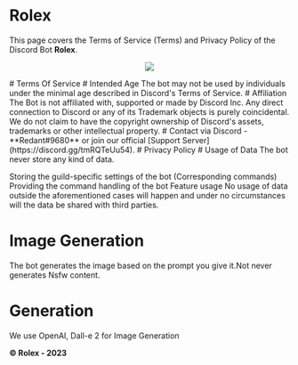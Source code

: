 # Rolex
This page covers the Terms of Service (Terms) and Privacy Policy of the Discord Bot **Rolex**.
<p align="center"> <img src=  "https://images-ext-1.discordapp.net/external/biLJrKG3tmPa-dnyYQQmJ5bmJfYrL28vLN4pCETdWtg/https/images-ext-2.discordapp.net/external/jtyiBACpfBFkSQAeaO-qmm4yaD13nVLNmOU35bjIy1I/https/share.creavite.co/KoLJUu65E4vYHlHY.gif" > </p>
# Terms Of Service
# Intended Age
The bot may not be used by individuals under the minimal age described in Discord's Terms of Service.
# Affiliation
The Bot is not affiliated with, supported or made by Discord Inc. Any direct connection to Discord or any of its Trademark objects is purely coincidental. We do not claim to have the copyright ownership of Discord's assets, trademarks or other intellectual property.
# Contact
via Discord - **Redant#9680** or join our official [Support Server](https://discord.gg/tmRQTeUu54).
# Privacy Policy
# Usage of Data
The bot never store any kind of data.

Storing the guild-specific settings of the bot (Corresponding commands)
Providing the command handling of the bot
Feature usage
No usage of data outside the aforementioned cases will happen and under no circumstances will the data be shared with third parties.
# Image Generation
The bot generates the image based on the prompt you give it.Not never generates Nsfw content.
# Generation
We use OpenAI, Dall-e 2 for Image Generation



**© Rolex - 2023**
